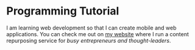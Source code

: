 # Programming Tutorial

I am learning web development so that I can create mobile and web applications.
You can check me out on [my website](https://diprunn.com) where I run a content repurposing service for
*busy entrepreneurs and thought-leaders*.
